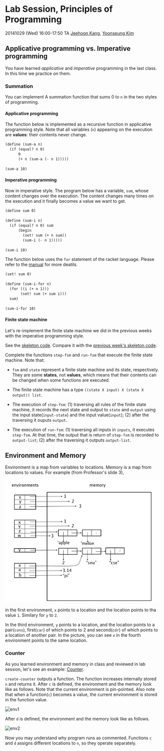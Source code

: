 # Lab Session, Principles of Programming #

20141029 (Wed) 16:00-17:50
TA [Jeehoon Kang](http://sf.snu.ac.kr/jeehoon.kang), [Yoonseung Kim](http://sf.snu.ac.kr/yskim)

## Applicative programming vs. Imperative programming ##

You have learned *applicative* and *imperative* programming in the
last class.  In this time we practice on them.

### Summation ###

You can implement A summation function that sums 0 to `n` in the two
styles of programming.

#### Applicative programming ####

The function below is implemented as a recursive function in
applicative programming style.  Note that all variables (`n`)
appearing on the execution are **values**: their contents never
change.

```racket
(define (sum-a n)
  (if (equal? n 0)
      0
      (+ n (sum-a (- n 1)))))

(sum-a 10)
```

#### Imperative programming ####

Now in imperative style. The program below has a variable, `sum`,
whose content changes over the execution.  The content changes many
times on the execution and it finally becomes a value we want to get.

```racket
(define sum 0)

(define (sum-i n)
  (if (equal? n 0) sum
      (begin 
        (set! sum (+ n sum))
        (sum-i (- n 1)))))

(sum-i 10)
```

The function below uses the `for` statement of the racket language.
Please refer to the
[manual](http://docs.racket-lang.org/reference/for.html) for more
deatils.

```racket
(set! sum 0)

(define (sum-i-for n)
  (for ((i (+ n 1)))
       (set! sum (+ sum i)))
  sum)

(sum-i-for 10)
```

#### Finite state machine ####

Let's re-implement the finite state machine we did in the previous
weeks with the imperative programming style.

See the [skeleton code](fsm_imp.rkt).  Compare it with the
[previous week's skeleton code](../20141022/fsm.rkt).

Complete the functions `step-fsm` and `run-fsm` that execute the
finite state machine. Note that:

- `fsm` and `state` represent a finite state machine and its state,
respectively.  They are some **states**, not **values**, which means
that their contents can be changed when some functions are executed.

- The finite state machine has a type `((state X input) X (state X
output)) list`.

- The execution of `step-fsm`: (1) traversing all rules of the finite
state machine, it records the next state and output to `state` and
`output` using the input state(`input-state`) and the input
value(`input`); (2) after the traversing it ouputs `output`.

- The execution of `run-fsm`: (1) traversing all inputs in `inputs`,
it executes `step-fsm`.  At that time, the output that is return of
`step-fsm` is recorded to `output-list`; (2) after the traversing it
outputs `output-list`.

## Environment and Memory ##

Environment is a map from variables to locations. Memory is a map from locations to values. For example (from Professor's slide 3),

![env-mem](fig-env-mem.png)

in the first environment, ```x``` points to a location and the
location points to tha value ```1```. Similary for ```y``` to ```2```.

In the third environment, ```y``` points to a location, and the
location points to a pair(```cons```), first(```car```) of which
points to 2 and second(```cdr```) of which points to a location of
another pair. In the picture, you can see ```x``` in the fourth
environment points to the same location.

### Counter ###

As you learned environment and memory in class and reviewed in lab
session, let's see an example: [Counter](counter.rkt).

```create-counter``` outputs a function. The function increases
internally stored ```n``` and returns it. After ```c``` is defined,
the environment and the memory look like as follows. Note that the
current environment is pin-pointed. Also note that when a
function(```c```) becomes a value, the current environment is stored
in the function value.

![env1](env1.png)

After ```d``` is defined, the environment and the memory look like as
follows.

![env2](env2.png)

Now you may understand why program runs as commented. Functions
```c``` and ```d``` assigns different locations to ```n```, so they
operate separately.
